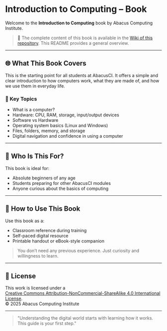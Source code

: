 # Introduction to Computing – Book

Welcome to the **Introduction to Computing** book by Abacus Computing Institute.

> 📖 The complete content of this book is available in the [Wiki of this repository](../../wiki). This README provides a general overview.

---

## 🌐 What This Book Covers

This is the starting point for all students at AbacusCI. It offers a simple and clear introduction to how computers work, what they are made of, and how we use them in everyday life.

### 🧠 Key Topics

- What is a computer?
- Hardware: CPU, RAM, storage, input/output devices
- Software vs Hardware
- Operating system basics (Linux and Windows)
- Files, folders, memory, and storage
- Digital navigation and confidence in using a computer

---

## 🎯 Who Is This For?

This book is ideal for:

- Absolute beginners of any age
- Students preparing for other AbacusCI modules
- Anyone curious about the basics of computing

---

## 📘 How to Use This Book

Use this book as a:

- Classroom reference during training
- Self-paced digital resource
- Printable handout or eBook-style companion

> You don’t need any previous experience. Just curiosity and willingness to learn.

---

## 🔐 License

This work is licensed under a  
[Creative Commons Attribution-NonCommercial-ShareAlike 4.0 International License](https://creativecommons.org/licenses/by-nc-sa/4.0/).  
© 2025 Abacus Computing Institute

---

> "Understanding the digital world starts with learning how it works. This guide is your first step."
